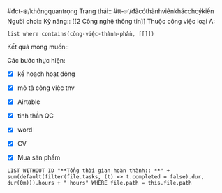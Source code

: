 #đct-❄️/khôngquantrọng
Trạng thái:: #tt-✅/đãcóthànhviênkhácchoýkiến
Người chơi::
Kỹ năng:: [[2 Công nghệ thông tin]]
Thuộc công việc loại A:
```dataview
list where contains(công-việc-thành-phần, [[]])
```
Kết quả mong muốn::

Các bước thực hiện:
- [x] kế hoạch hoạt động
- [x] mô tả công việc tnv
- [x] Airtable
- [x] tinh thần QC
- [x] word
- [x] CV
- [x] Mua sản phẩm


```dataview
LIST WITHOUT ID "**Tổng thời gian hoàn thành:: **" + sum(default(filter(file.tasks, (t) => t.completed = false).dur, dur(0m))).hours + " hours" WHERE file.path = this.file.path
```